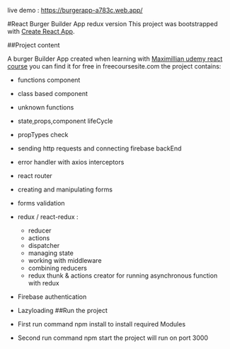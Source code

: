 live demo : https://burgerapp-a783c.web.app/

#React Burger Builder App redux version
This project was bootstrapped with [Create React App](https://github.com/facebookincubator/create-react-app).

##Project content

A burger Builder App created when learning with [Maximillian udemy react course](https://www.udemy.com/course/react-the-complete-guide-incl-redux/) you can find it for free in freecoursesite.com
the project contains:

- functions component
- class based component
- unknown functions
- state,props,component lifeCycle
- propTypes check
- sending http requests and connecting firebase backEnd
- error handler with axios interceptors
- react router
- creating and manipulating forms
- forms validation
- redux / react-redux :
  - reducer
  - actions
  - dispatcher
  - managing state
  - working with middleware
  - combining reducers
  - redux thunk & actions creator for running asynchronous function with redux
- Firebase authentication
- Lazyloading
##Run the project

- First run command npm install to install required Modules
- Second run command npm start the project will run on port 3000




